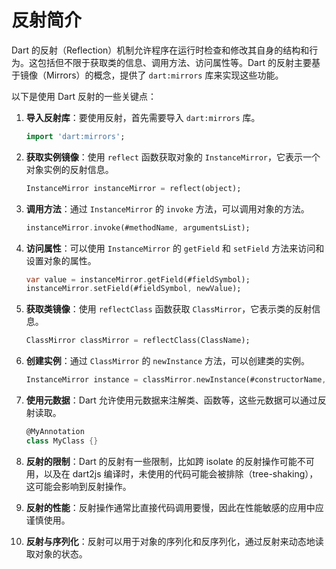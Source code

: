 # 反射简介

Dart 的反射（Reflection）机制允许程序在运行时检查和修改其自身的结构和行为。这包括但不限于获取类的信息、调用方法、访问属性等。Dart 的反射主要基于镜像（Mirrors）的概念，提供了 `dart:mirrors` 库来实现这些功能。

以下是使用 Dart 反射的一些关键点：

1. **导入反射库**：要使用反射，首先需要导入 `dart:mirrors` 库。

   ```dart
   import 'dart:mirrors';
   ```

2. **获取实例镜像**：使用 `reflect` 函数获取对象的 `InstanceMirror`，它表示一个对象实例的反射信息。

   ```dart
   InstanceMirror instanceMirror = reflect(object);
   ```

3. **调用方法**：通过 `InstanceMirror` 的 `invoke` 方法，可以调用对象的方法。

   ```dart
   instanceMirror.invoke(#methodName, argumentsList);
   ```

4. **访问属性**：可以使用 `InstanceMirror` 的 `getField` 和 `setField` 方法来访问和设置对象的属性。

   ```dart
   var value = instanceMirror.getField(#fieldSymbol);
   instanceMirror.setField(#fieldSymbol, newValue);
   ```

5. **获取类镜像**：使用 `reflectClass` 函数获取 `ClassMirror`，它表示类的反射信息。

   ```dart
   ClassMirror classMirror = reflectClass(ClassName);
   ```

6. **创建实例**：通过 `ClassMirror` 的 `newInstance` 方法，可以创建类的实例。

   ```dart
   InstanceMirror instance = classMirror.newInstance(#constructorName, argumentsList);
   ```

7. **使用元数据**：Dart 允许使用元数据来注解类、函数等，这些元数据可以通过反射读取。

   ```dart
   @MyAnnotation
   class MyClass {}
   ```

8. **反射的限制**：Dart 的反射有一些限制，比如跨 isolate 的反射操作可能不可用，以及在 dart2js 编译时，未使用的代码可能会被排除（tree-shaking），这可能会影响到反射操作。

9. **反射的性能**：反射操作通常比直接代码调用要慢，因此在性能敏感的应用中应谨慎使用。

10. **反射与序列化**：反射可以用于对象的序列化和反序列化，通过反射来动态地读取对象的状态。

